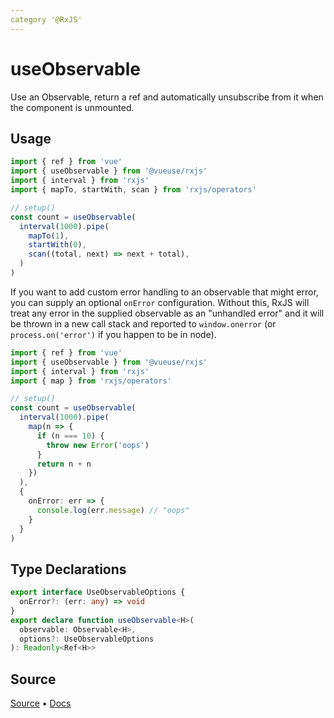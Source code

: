 ```yaml
---
category '@RxJS'
---
```


# useObservable

Use an Observable, return a ref and automatically unsubscribe from it when the component is unmounted.

## Usage

```ts
import { ref } from 'vue'
import { useObservable } from '@vueuse/rxjs'
import { interval } from 'rxjs'
import { mapTo, startWith, scan } from 'rxjs/operators'

// setup()
const count = useObservable(
  interval(1000).pipe(
    mapTo(1),
    startWith(0),
    scan((total, next) => next + total),
  )
)
```

If you want to add custom error handling to an observable that might error, you can supply an optional `onError` configuration. Without this, RxJS will treat any error in the supplied observable as an "unhandled error" and it will be thrown in a new call stack and reported to `window.onerror` (or `process.on('error')` if you happen to be in node).

```ts
import { ref } from 'vue'
import { useObservable } from '@vueuse/rxjs'
import { interval } from 'rxjs'
import { map } from 'rxjs/operators'

// setup()
const count = useObservable(
  interval(1000).pipe(
    map(n => {
      if (n === 10) {
        throw new Error('oops')
      }
      return n + n
    })
  ),
  {
    onError: err => {
      console.log(err.message) // "oops"
    }
  }
)
```

<!--FOOTER_STARTS-->
## Type Declarations

```typescript
export interface UseObservableOptions {
  onError?: (err: any) => void
}
export declare function useObservable<H>(
  observable: Observable<H>,
  options?: UseObservableOptions
): Readonly<Ref<H>>
```

## Source

[Source](https://github.com/vueuse/vueuse/blob/main/packages/rxjs/useObservable/index.ts) • [Docs](https://github.com/vueuse/vueuse/blob/main/packages/rxjs/useObservable/index.md)


<!--FOOTER_ENDS-->
